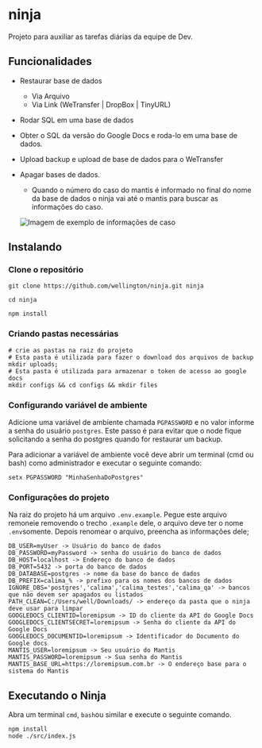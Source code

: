 # ninja
Projeto para auxiliar as tarefas diárias da equipe de Dev.
## Funcionalidades

* Restaurar base de dados
  * Via Arquivo
  * Via Link (WeTransfer | DropBox | TinyURL)
* Rodar SQL em uma base de dados
* Obter o SQL da versão do Google Docs e roda-lo em uma base de dados.
* Upload backup e upload de base de dados para o WeTransfer
* Apagar bases de dados.
  * Quando o número do caso do mantis é informado no final do nome da base de dados o ninja vai até o mantis para buscar as informações do caso.

  ![Imagem de exemplo de informações de caso](https://i.imgur.com/gFztzUQ.png)

## Instalando

### Clone o repositório

```
git clone https://github.com/wellington/ninja.git ninja

cd ninja

npm install
```

### Criando pastas necessárias

``` 
# crie as pastas na raiz do projeto
# Esta pasta é utilizada para fazer o download dos arquivos de backup
mkdir uploads;
# Esta pasta é utilizada para armazenar o token de acesso ao google docs
mkdir configs && cd configs && mkdir files
```

### Configurando variável de ambiente

Adicione uma variável de ambiente chamada `PGPASSWORD` e no valor informe a senha do usuário `postgres`. Este passo é para evitar que o node fique solicitando a senha do postgres quando for restaurar um backup.

Para adicionar a variável de ambiente você deve abrir um terminal (cmd ou bash) como administrador e executar o seguinte comando:
```
setx PGPASSWORD "MinhaSenhaDoPostgres"  
```

### Configurações do projeto

Na raiz do projeto há um arquivo `.env.example`. Pegue este arquivo remoneie removendo o trecho `.example` dele, o arquivo deve ter o nome `.env`somente.
Depois renomear o arquivo, preencha as informações dele;

```
DB_USER=myUser -> Usuário do banco de dados
DB_PASSWORD=myPassword -> senha do usuário do banco de dados
DB_HOST=localhost -> Endereço do banco de dados
DB_PORT=5432 -> porta do banco de dados
DB_DATABASE=postgres -> nome da base do banco de dados
DB_PREFIX=calima_% -> prefixo para os nomes dos bancos de dados
IGNORE_DBS='postgres','calima','calima_testes','calima_qa' -> bancos que não devem ser apagados ou listados
PATH_CLEAN=C:/Users/well/Downloads/ -> endereço da pasta que o ninja deve usar para limpar
GOOGLEDOCS_CLIENTID=loremipsum -> ID do cliente da API do Google Docs
GOOGLEDOCS_CLIENTSECRET=loremipsum -> Senha do cliente da API do Google Docs
GOOGLEDOCS_DOCUMENTID=loremipsum -> Identificador do Documento do Google docs
MANTIS_USER=loremipsum -> Seu usuário do Mantis
MANTIS_PASSWORD=loremipsum -> Sua senha do Mantis
MANTIS_BASE_URL=https://loremipsum.com.br -> O endereço base para o sistema do Mantis

```
## Executando o Ninja

Abra um terminal `cmd`, `bash`ou similar e execute o seguinte comando.

```
npm install
node ./src/index.js
```

